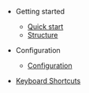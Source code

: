 * Getting started
  * [Quick start](getting_started/quick-start.md)
  * [Structure](getting_started/structure.md)

* Configuration
  * [Configuration](configuration.md)

* [Keyboard Shortcuts](keyboard.md)